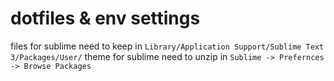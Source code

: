 # dotfiles & env settings

files for sublime need to keep in `Library/Application Support/Sublime Text 3/Packages/User/`
theme for sublime need to unzip in `Sublime -> Prefernces -> Browse Packages`
